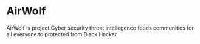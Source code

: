 # AirWolf
AirWolf is project Cyber security threat intellegence feeds communities for all everyone to protected  from Black Hacker

